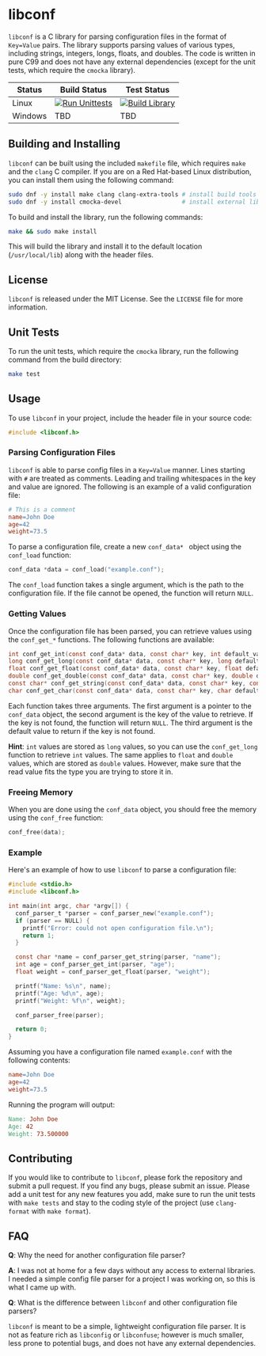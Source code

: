 # libconf

`libconf` is a C library for parsing configuration files in the format of `Key=Value` pairs. The library supports parsing values of various types, including strings, integers, longs, floats, and doubles. The code is written in pure C99 and does not have any external dependencies (except for the unit tests, which require the `cmocka` library).

<div align="center">

| Status  | Build Status                                                                                                                                                 | Test Status                                                                                                                                                  |
| ------- | ------------------------------------------------------------------------------------------------------------------------------------------------------------ | ------------------------------------------------------------------------------------------------------------------------------------------------------------ |
| Linux   | [![Run Unittests](https://github.com/shypard/libconf/actions/workflows/tests.yml/badge.svg)](https://github.com/shypard/libconf/actions/workflows/tests.yml) | [![Build Library](https://github.com/shypard/libconf/actions/workflows/build.yml/badge.svg)](https://github.com/shypard/libconf/actions/workflows/build.yml) |
| Windows | TBD                                                                                                                                                          | TBD                                                                                                                                                          |

</div>


## Building and Installing

`libconf` can be built using the included `makefile` file, which requires `make` and the `clang` C compiler. If you are on a Red Hat-based Linux distribution, you can install them using the following command:

```bash
sudo dnf -y install make clang clang-extra-tools # install build tools
sudo dnf -y install cmocka-devel                 # install external libraries
```

To build and install the library, run the following commands:

```bash
make && sudo make install 
```

This will build the library and install it to the default location (`/usr/local/lib`) along with the header files.

## License

`libconf` is released under the MIT License. See the `LICENSE` file for more information.

## Unit Tests

To run the unit tests, which require the `cmocka` library, run the following command from the build directory:

```bash
make test
```

## Usage

To use `libconf` in your project, include the header file in your source code:

```c
#include <libconf.h>
```

### Parsing Configuration Files

`libconf` is able to parse config files in a `Key=Value` manner. Lines starting with `#` are treated as comments. Leading and trailing 
whitespaces in the key and value are ignored. The following is an example of a valid configuration file:

```makefile
# This is a comment
name=John Doe
age=42
weight=73.5
```

To parse a configuration file, create a new `conf_data* ` object using the `conf_load` function:

```c
conf_data *data = conf_load("example.conf");
```

The `conf_load` function takes a single argument, which is the path to the configuration file. If the file cannot be opened, the function will return `NULL`.

### Getting Values

Once the configuration file has been parsed, you can retrieve values using the `conf_get_*` functions. The following functions are available:

```c
int conf_get_int(const conf_data* data, const char* key, int default_value);
long conf_get_long(const conf_data* data, const char* key, long default_value);
float conf_get_float(const conf_data* data, const char* key, float default_value);
double conf_get_double(const conf_data* data, const char* key, double default_value);
const char* conf_get_string(const conf_data* data, const char* key, const char* default_value);
char conf_get_char(const conf_data* data, const char* key, char default_value);
```

Each function takes three arguments. The first argument is a pointer to the `conf_data` object, the second argument is the key of the value to retrieve. If the key is not found, the function will return `NULL`. The third argument is the default value to return if the key is not found.

**Hint**: `int` values are stored as `long` values, so you can use the `conf_get_long` function to retrieve `int` values. The same applies to `float` and `double` values, which are stored as `double` values. However, make sure that the read value fits the type you are trying to store it in.

### Freeing Memory

When you are done using the `conf_data` object, you should free the memory using the `conf_free` function:

```c
conf_free(data);
```

### Example 

Here's an example of how to use `libconf` to parse a configuration file:

```c
#include <stdio.h>
#include <libconf.h>

int main(int argc, char *argv[]) {
  conf_parser_t *parser = conf_parser_new("example.conf");
  if (parser == NULL) {
    printf("Error: could not open configuration file.\n");
    return 1;
  }

  const char *name = conf_parser_get_string(parser, "name");
  int age = conf_parser_get_int(parser, "age");
  float weight = conf_parser_get_float(parser, "weight");

  printf("Name: %s\n", name);
  printf("Age: %d\n", age);
  printf("Weight: %f\n", weight);

  conf_parser_free(parser);

  return 0;
}
```

Assuming you have a configuration file named `example.conf` with the following contents:

```makefile
name=John Doe
age=42
weight=73.5
```

Running the program will output:

```makefile
Name: John Doe
Age: 42
Weight: 73.500000
```

## Contributing

If you would like to contribute to `libconf`, please fork the repository and submit a pull request. If you find any bugs, please submit an issue.
Please add a unit test for any new features you add, make sure to run the unit tests with `make tests` and stay to the coding style of the project (use `clang-format` with `make format`).

## FAQ

**Q**: Why the need for another configuration file parser?

**A**: I was not at home for a few days without any access to external libraries. I needed a simple config file parser for a project I was working on, so this is what I came up with.

**Q**: What is the difference between `libconf` and other configuration file parsers?

`libconf` is meant to be a simple, lightweight configuration file parser. It is not as feature rich as `libconfig` or `libconfuse`; however is much smaller, less prone to potential bugs, and does not have any external dependencies.
